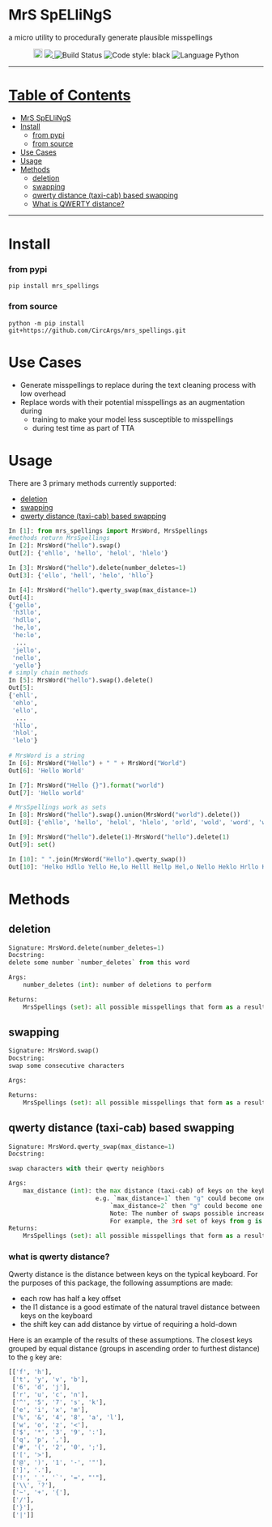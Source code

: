 # MrS SpELliNgS
a micro utility to procedurally generate plausible misspellings

<div align="center">
  <a href="https://badge.fury.io/py/mrs-spellings"><img src="https://badge.fury.io/py/mrs-spellings.svg" alt="PyPI version" height="18"></a>
<a href="https://codecov.io/gh/CircArgs/mrs_spellings">
  <img src="https://codecov.io/gh/CircArgs/mrs_spellings/branch/master/graph/badge.svg" />
</a>
 
<img alt="Build Status" src="https://github.com/CircArgs/mrs_spellings/workflows/test/badge.svg">
<img alt="Code style: black" src="https://img.shields.io/badge/code%20style-black-000000.svg">
<img alt="Language Python" src="https://img.shields.io/badge/language-Python-blue">
</div>

---
# [Table of Contents](#table-of-contents)
- [MrS SpELliNgS](#mrs-spellings)
- [Install](#install)
    + [from pypi](#from-pypi)
    + [from source](#from-source)
- [Use Cases](#use-cases)
- [Usage](#usage)
- [Methods](#methods)
  * [deletion](#deletion)
  * [swapping](#swapping)
  * [qwerty distance (taxi-cab) based swapping](#qwerty-distance-taxi-cab-based-swapping)
  * [What is QWERTY distance?](#what-is-qwerty-distance)
---
# Install

### from pypi

`pip install mrs_spellings`

### from source

`python -m pip install git+https://github.com/CircArgs/mrs_spellings.git`

# Use Cases

- Generate misspellings to replace during the text cleaning process with low overhead
- Replace words with their potential misspellings as an augmentation during
  - training to make your model less susceptible to misspellings
  - during test time as part of TTA

# Usage

There are 3 primary methods currently supported:
  * [deletion](#deletion)
  * [swapping](#swapping)
  * [qwerty distance (taxi-cab) based swapping](#qwerty-distance-taxi-cab-based-swapping)
```python
In [1]: from mrs_spellings import MrsWord, MrsSpellings                                                                                                                                                            
#methods return MrsSpellings
In [2]: MrsWord("hello").swap()                                                                                                                                                                      
Out[2]: {'ehllo', 'hello', 'helol', 'hlelo'}

In [3]: MrsWord("hello").delete(number_deletes=1)                                                                                                                                                    
Out[3]: {'ello', 'hell', 'helo', 'hllo'}

In [4]: MrsWord("hello").qwerty_swap(max_distance=1)                                                                                                                                                 
Out[4]: 
{'gello',
 'h3llo',
 'hdllo',
 'he,lo',
 'he:lo',
  ...
 'jello',
 'nello',
 'yello'}
# simply chain methods
In [5]: MrsWord("hello").swap().delete()                                                                                                                                                             
Out[5]: 
{'ehll',
 'ehlo',
 'ello',
  ...
 'hllo',
 'hlol',
 'lelo'}
 
# MrsWord is a string
In [6]: MrsWord("Hello") + " " + MrsWord("World")                                                                                                                                                        
Out[6]: 'Hello World'

In [7]: MrsWord("Hello {}").format("world")                                                                                                                                                      
Out[7]: 'Hello world'

# MrsSpellings work as sets
In [8]: MrsWord("hello").swap().union(MrsWord("world").delete())                                                                                                                        
Out[8]: {'ehllo', 'hello', 'helol', 'hlelo', 'orld', 'wold', 'word', 'worl', 'wrld'}

In [9]: MrsWord("hello").delete(1)-MrsWord("hello").delete(1)                                                                                                                                        
Out[9]: set()

In [10]: " ".join(MrsWord("Hello").qwerty_swap())                                                                                                                                                     
Out[10]: 'Helko Hdllo Yello He,lo Helll Hellp Hel,o Nello Heklo Hrllo H3llo Gello Heolo He:lo Helli Hell9 Heloo Hel:o Jello Hwllo'
```

# Methods

## deletion
```python
Signature: MrsWord.delete(number_deletes=1)
Docstring:
delete some number `number_deletes` from this word

Args:
    number_deletes (int): number of deletions to perform

Returns:
    MrsSpellings (set): all possible misspellings that form as a result of `number_deletes` deletions
```

## swapping
```python
Signature: MrsWord.swap()
Docstring:
swap some consecutive characters

Args:

Returns:
    MrsSpellings (set): all possible misspellings that form as a result of swapping consecutive characters
```

## qwerty distance (taxi-cab) based swapping
```python
Signature: MrsWord.qwerty_swap(max_distance=1)
Docstring:

swap characters with their qwerty neighbors

Args:
    max_distance (int): the max distance (taxi-cab) of keys on the keyboard to swap
                        e.g. `max_distance=1` then "g" could become one of ["f", "h"]
                            `max_distance=2` then "g" could become one of ['f', 'h', 't', 'y', 'v', 'b']
                            Note: The number of swaps possible increases with distance however the increase is not always uniform.
                            For example, the 3rd set of keys from g is ['6', 'd', 'j'] while the second was ['t', 'y', 'v', 'b']
Returns:
    MrsSpellings (set): all possible misspellings that form as a result of swapping characters with qwerty neighbors

```

### what is qwerty distance?

Qwerty distance is the distance between keys on the typical keyboard. For the purposes of this package, the following assumptions are made:

- each row has half a key offset
- the l1 distance is a good estimate of the natural travel distance between keys on the keyboard
- the shift key can add distance by virtue of requiring a hold-down

Here is an example of the results of these assumptions. The closest keys grouped by equal distance (groups in ascending order to furthest distance) to the `g` key are:
```python
[['f', 'h'],
 ['t', 'y', 'v', 'b'],
 ['6', 'd', 'j'],
 ['r', 'u', 'c', 'n'],
 ['^', '5', '7', 's', 'k'],
 ['e', 'i', 'x', 'm'],
 ['%', '&', '4', '8', 'a', 'l'],
 ['w', 'o', 'z', '<'],
 ['$', '*', '3', '9', ':'],
 ['q', 'p', ','],
 ['#', '(', '2', '0', ';'],
 ['[', '>'],
 ['@', ')', '1', '-', '"'],
 [']', '.'],
 ['!', '_', '`', '=', "'"],
 ['\\', '?'],
 ['~', '+', '{'],
 ['/'],
 ['}'],
 ['|']]
 ```
